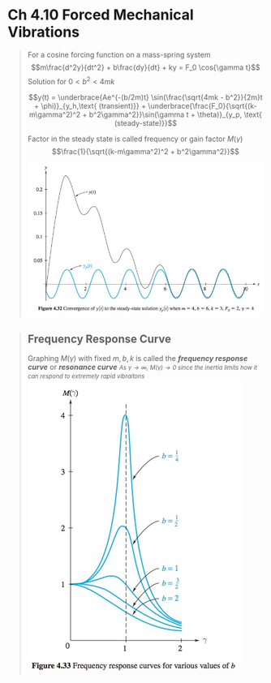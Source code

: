 
# Ch 4.10 Forced Mechanical Vibrations

> For a cosine forcing function on a mass-spring system
> $$m\frac{d^2y}{dt^2} + b\frac{dy}{dt} + ky = F_0 \cos{\gamma t}$$
> Solution for $0 < b^2 < 4mk$
> 
> $$y(t) = \underbrace{Ae^{-(b/2m)t} \sin(\frac{\sqrt{4mk - b^2}}{2m}t + \phi)}_{y_h,\text{ (transient)}} + \underbrace{\frac{F_0}{\sqrt{(k-m\gamma^2)^2 + b^2\gamma^2}}\sin(\gamma t + \theta)}_{y_p, \text{ (steady-state)}}$$
> 
> Factor in the steady state is called frequency or gain factor $M(\gamma)$
> $$\frac{1}{\sqrt{(k-m\gamma^2)^2 + b^2\gamma^2}}$$
> 
> ![](./res/ch4.10-1.jpg)

> ## Frequency Response Curve
> Graphing $M(\gamma)$ with fixed $m, b, k$ is called the ***frequency response curve*** or ***resonance curve***
> <small>*As $\gamma \rightarrow \infty$, $M(\gamma) \rightarrow 0$ since the inertia limits how it can respond to extremely rapid vibraitons*</small>  
> ![](./res/ch4.10-2.jpg)